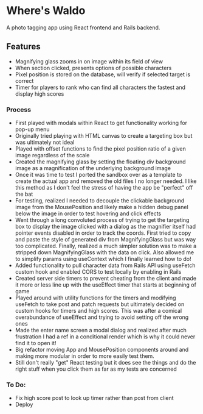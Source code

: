 # Where's Waldo

A photo tagging app using React frontend and Rails backend.

## Features

- Magnifying glass zooms in on image within its field of view
- When section clicked, presents options of possible characters
- Pixel position is stored on the database, will verify if selected target is correct
- Timer for players to rank who can find all characters the fastest and display high scores

### Process

- First played with modals within React to get functionality working for pop-up menu
- Originally tried playing with HTML canvas to create a targeting box but was ultimately not ideal
- Played with offset functions to find the pixel position ratio of a given image regardless of the scale
- Created the magnifying glass by setting the floating div background image as a magnification of the underlying background image
- Once it was time to test I ported the sandbox over as a template to create the actual app and removed the old files I no longer needed. I like this method as I don't feel the stress of having the app be "perfect" off the bat
- For testing, realized I needed to decouple the clickable background image from the MousePosition and likely make a hidden debug panel below the image in order to test hovering and click effects
- Went through a long convoluted process of trying to get the targeting box to display the image clicked with a dialog as the magnifier itself had pointer events disabled in order to track the coords. First tried to copy and paste the style of generated div from MagnifyingGlass but was way too complicated. Finally, realized a much simpler solution was to make a stripped down MagnifyingGlass with the data on click. Also allowed me to simplify params using useContext which I finally learned how to do!
- Added functionality to pull character data from Rails API using useFetch custom hook and enabled CORS to test locally by enabling in Rails
- Created server side timers to prevent cheating from the client and made it more or less line up with the useEffect timer that starts at beginning of game
- Played around with utility functions for the timers and modifying useFetch to take post and patch requests but ultimately decided on custom hooks for timers and high scores. This was after a comical overabundance of useEffect and trying to avoid setting off the wrong ones
- Made the enter name screen a modal dialog and realized after much frustration I had a ref in a conditional render which is why it could never find it to open it!
- Big refactor moving App and MousePosition components around and making more modular in order to more easily test them.
- Still don't really "get" React testing but it does see the things and do the right stuff when you click them as far as my tests are concerned

### To Do:

- Fix high score post to look up timer rather than post from client
- Deploy
